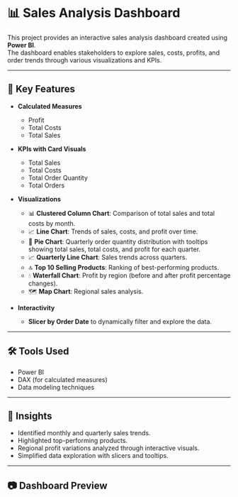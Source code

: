 # 📊 Sales Analysis Dashboard

This project provides an interactive sales analysis dashboard created using **Power BI**.  
The dashboard enables stakeholders to explore sales, costs, profits, and order trends through various visualizations and KPIs.

---

## 🚀 Key Features

- **Calculated Measures**  
  - Profit  
  - Total Costs  
  - Total Sales  

- **KPIs with Card Visuals**  
  - Total Sales  
  - Total Costs  
  - Total Order Quantity  
  - Total Orders  

- **Visualizations**
  - 📊 **Clustered Column Chart**: Comparison of total sales and total costs by month.  
  - 📈 **Line Chart**: Trends of sales, costs, and profit over time.  
  - 🥧 **Pie Chart**: Quarterly order quantity distribution with tooltips showing total sales, total costs, and profit for each quarter.  
  - 📈 **Quarterly Line Chart**: Sales trends across quarters.  
  - 🔝 **Top 10 Selling Products**: Ranking of best-performing products.  
  - 💧 **Waterfall Chart**: Profit by region (before and after profit percentage changes).  
  - 🗺️ **Map Chart**: Regional sales analysis.  

- **Interactivity**
  - **Slicer by Order Date** to dynamically filter and explore the data.

---

## 🛠️ Tools Used
- Power BI  
- DAX (for calculated measures)  
- Data modeling techniques  

---

## 📌 Insights
- Identified monthly and quarterly sales trends.  
- Highlighted top-performing products.  
- Regional profit variations analyzed through interactive visuals.  
- Simplified data exploration with slicers and tooltips.  

---

## 📷 Dashboard Preview
